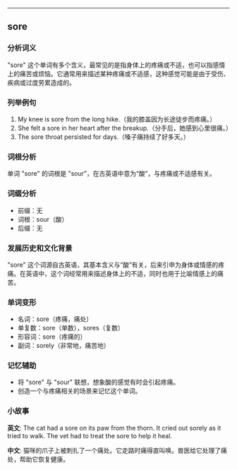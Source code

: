 
---------------
## sore
### 分析词义
"sore" 这个单词有多个含义，最常见的是指身体上的疼痛或不适，也可以指感情上的痛苦或烦恼。它通常用来描述某种疼痛或不适感，这种感觉可能是由于受伤、疾病或过度劳累造成的。

### 列举例句
1. My knee is sore from the long hike.（我的膝盖因为长途徒步而疼痛。）
2. She felt a sore in her heart after the breakup.（分手后，她感到心里很痛。）
3. The sore throat persisted for days.（嗓子痛持续了好多天。）

### 词根分析
单词 "sore" 的词根是 "sour"，在古英语中意为“酸”，与疼痛或不适感有关。

### 词缀分析
- 前缀：无
- 词根：sour（酸）
- 后缀：无

### 发展历史和文化背景
"sore" 这个词源自古英语，其基本含义与“酸”有关，后来引申为身体或情感的疼痛。在英语中，这个词经常用来描述身体上的不适，同时也用于比喻情感上的痛苦。

### 单词变形
- 名词：sore（疼痛，痛处）
- 单复数：sore（单数），sores（复数）
- 形容词：sore（疼痛的）
- 副词：sorely（非常地，痛苦地）

### 记忆辅助
- 将 "sore" 与 "sour" 联想，想象酸的感觉有时会引起疼痛。
- 创造一个与疼痛相关的场景来记忆这个单词。

### 小故事
**英文**:
The cat had a sore on its paw from the thorn. It cried out sorely as it tried to walk. The vet had to treat the sore to help it heal.

**中文**:
猫咪的爪子上被刺扎了一个痛处。它走路时痛得直叫唤。兽医给它处理了痛处，帮助它恢复健康。

